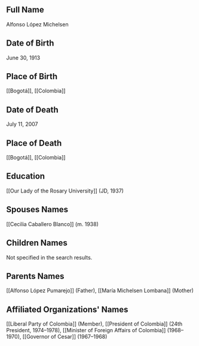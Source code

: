 ## Full Name
Alfonso López Michelsen

## Date of Birth
June 30, 1913

## Place of Birth
[[Bogotá]], [[Colombia]]

## Date of Death
July 11, 2007

## Place of Death
[[Bogotá]], [[Colombia]]

## Education
[[Our Lady of the Rosary University]] (JD, 1937)

## Spouses Names
[[Cecilia Caballero Blanco]] (m. 1938)

## Children Names
Not specified in the search results.

## Parents Names
[[Alfonso López Pumarejo]] (Father),
[[María Michelsen Lombana]] (Mother)

## Affiliated Organizations' Names
[[Liberal Party of Colombia]] (Member),
[[President of Colombia]] (24th President, 1974–1978),
[[Minister of Foreign Affairs of Colombia]] (1968–1970),
[[Governor of Cesar]] (1967–1968)

